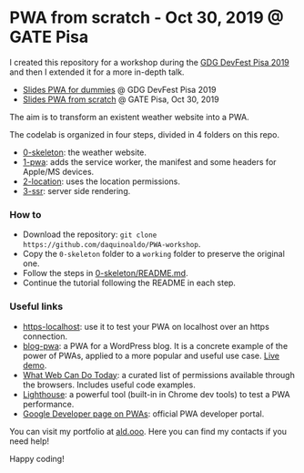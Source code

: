 # PWA from scratch - Oct 30, 2019 @ GATE Pisa

I created this repository for a workshop during the [GDG DevFest Pisa 2019](https://2019.devfest.gdgpisa.it) and then I extended it for a more in-depth talk.
- [Slides PWA for dummies](pwa4dummies.pdf) @ GDG DevFest Pisa 2019
- [Slides PWA from scratch](pwa-from-scratch.pdf) @ GATE Pisa, Oct 30, 2019

The aim is to transform an existent weather website into a PWA.

The codelab is organized in four steps, divided in 4 folders on this repo.
- [0-skeleton](0-skeleton): the weather website.
- [1-pwa](1-pwa): adds the service worker, the manifest and some headers for Apple/MS devices.
- [2-location](2-location): uses the location permissions.
- [3-ssr](3-ssr): server side rendering.

### How to
- Download the repository: `git clone https://github.com/daquinoaldo/PWA-workshop`.
- Copy the `0-skeleton` folder to a `working` folder to preserve the original one.
- Follow the steps in [0-skeleton/README.md](0-skeleton/README.md).
- Continue the tutorial following the README in each step.

### Useful links
- [https-localhost](https://github.com/daquinoaldo/https-localhost): use it to test your PWA on localhost over an https connection.
- [blog-pwa](https://github.com/daquinoaldo/blog-pwa): a PWA for a WordPress blog. It is a concrete example of the power of PWAs, applied to a more popular and useful use case. [Live demo](https://pwa.demopress.aldodaquino.com).
- [What Web Can Do Today](https://whatwebcando.today): a curated list of permissions available through the browsers. Includes useful code examples.
- [Lighthouse](https://developers.google.com/web/tools/lighthouse): a powerful tool (built-in in Chrome dev tools) to test a PWA performance.
- [Google Developer page on PWAs](https://developers.google.com/web/progressive-web-apps): official PWA developer portal.

You can visit my portfolio at [ald.ooo](https://ald.ooo). Here you can find my contacts if you need help!

Happy coding!
